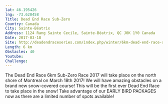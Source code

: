 ```yaml
---
lat: 46.195426
lng: -73.620458
Title: Dead End Race Sub-Zero
Country: Canada
City: Sainte-Béatrix
Address: 1124 Rang Sainte Cecile, Sainte-Béatrix, QC J0K 1Y0 Canada
Date: 2017-03-18
Site: http://deadendraceseries.com/index.php/winter/6km-dead-end-race-sub-zero-march-18th-2017
Length: 6 km
Obstacles: 40
Youtube:
Challenge:
---
```


The Dead End Race 6km Sub-Zero Race 2017 will take place on the north shore of Montreal on March 18th 2017! We will have amazing obstacles on a brand new snow-covered course! This will be the first ever Dead End Race to take place in the snow! Take advantage of our EARLY BIRD PACKAGES now as there are a limited number of spots available!